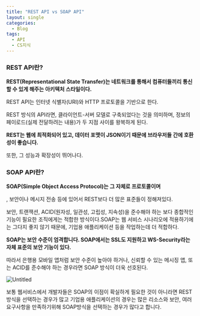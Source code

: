 ```yaml
---
title: "REST API vs SOAP API"
layout: single
categories:
  - Blog
tags:
  - API
  - CS지식
---
```


### REST API란?

**REST(Representational State Transfer)는 네트워크를 통해서 컴퓨터들끼리 통신할 수 있게 해주는 아키텍처 스타일이다.**

REST API는 인터넷 식별자(URI)와 HTTP 프로토콜을 기반으로 한다.

REST 방식의 API라면, 클라이언트-서버 모델로 구축되었다는 것을 의미하며, 정보의 페이로드(실제 전달하려는 내용)가 두 지점 사이를 왕복하게 된다.

**REST는 웹에 최적화되어 있고, 데이터 포맷이 JSON이기 때문에 브라우저들 간에 호환성이 좋습니다.**

또한, 그 성능과 확장성이 뛰어나다.


### SOAP API란?

**SOAP(Simple Object Access Protocol)는 그 자체로 프로토콜이며**

, 보안이나 메시지 전송 등에 있어서 REST보다 더 많은 표준들이 정해져있다.

보안, 트랜잭션, ACID(원자성, 일관성, 고립성, 지속성)을 준수해야 하는 보다 종합적인 기능이 필요한 조직에게는 적합한 방식이다.SOAP는 웹 서비스 시나리오에 적용하기에는 그다지 좋지 않기 때문에, 기업용 애플리케이션 등을 작업하는데 더 적합하다.

**SOAP는 보안 수준이 엄격합니다. SOAP에서는 SSL도 지원하고 WS-Security라는 자체 표준의 보안 기능이 있다.**

따라서 은행용 모바일 앱처럼 보안 수준이 높아야 하거나, 신뢰할 수 있는 메시징 앱, 또는 ACID를 준수해야 하는 경우라면 SOAP 방식이 더욱 선호된다.


![Untitled](https://user-images.githubusercontent.com/26619776/130359290-193cce8d-438f-49e6-b334-d2b60cab5cd3.png)


보통 웹서비스에서 개발자들은 SOAP의 이점이 확실하게 필요한 것이 아니라면 REST방식을 선택하는 경우가 많고 기업용 애플리케이션의 경우는 많은 리소스와 보안, 여러 요구사항을 만족하기위해 SOAP방식을 선택하는 경우가 많다고 합니다.
